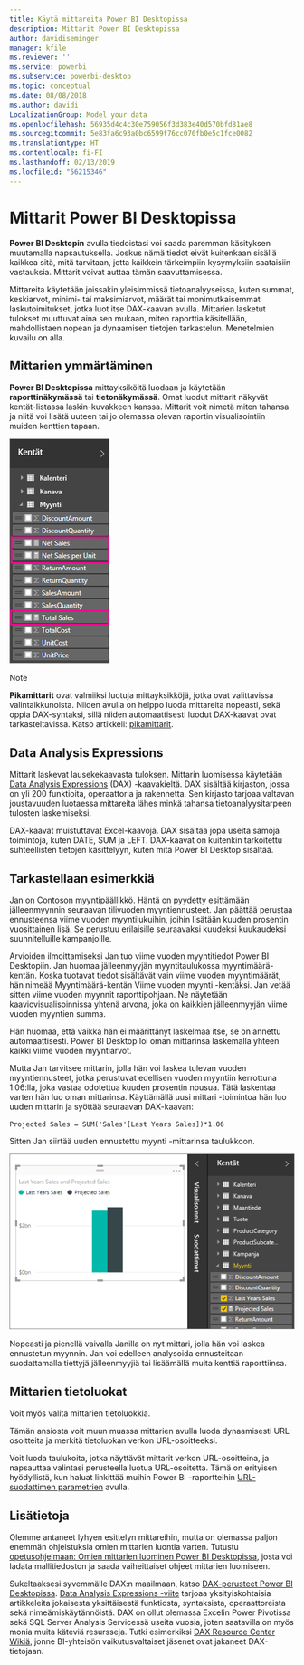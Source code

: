 ```yaml
---
title: Käytä mittareita Power BI Desktopissa
description: Mittarit Power BI Desktopissa
author: davidiseminger
manager: kfile
ms.reviewer: ''
ms.service: powerbi
ms.subservice: powerbi-desktop
ms.topic: conceptual
ms.date: 08/08/2018
ms.author: davidi
LocalizationGroup: Model your data
ms.openlocfilehash: 56935d4c4c30e759056f3d383e40d570bfd81ae8
ms.sourcegitcommit: 5e83fa6c93a0bc6599f76cc070fb0e5c1fce0082
ms.translationtype: HT
ms.contentlocale: fi-FI
ms.lasthandoff: 02/13/2019
ms.locfileid: "56215346"
---
```

# <a name="measures-in-power-bi-desktop"></a>Mittarit Power BI Desktopissa

**Power BI Desktopin** avulla tiedoistasi voi saada paremman käsityksen muutamalla napsautuksella. Joskus nämä tiedot eivät kuitenkaan sisällä kaikkea sitä, mitä tarvitaan, jotta kaikkein tärkeimpiin kysymyksiin saataisiin vastauksia. Mittarit voivat auttaa tämän saavuttamisessa.

Mittareita käytetään joissakin yleisimmissä tietoanalyyseissa, kuten summat, keskiarvot, minimi- tai maksimiarvot, määrät tai monimutkaisemmat laskutoimitukset, jotka luot itse DAX-kaavan avulla. Mittarien lasketut tulokset muuttuvat aina sen mukaan, miten raporttia käsitellään, mahdollistaen nopean ja dynaamisen tietojen tarkastelun. Menetelmien kuvailu on alla.

## <a name="understanding-measures"></a>Mittarien ymmärtäminen

**Power BI Desktopissa** mittayksiköitä luodaan ja käytetään **raporttinäkymässä** tai **tietonäkymässä**. Omat luodut mittarit näkyvät kentät-listassa laskin-kuvakkeen kanssa. Mittarit voit nimetä miten tahansa ja niitä voi lisätä uuteen tai jo olemassa olevan raportin visualisointiin muiden kenttien tapaan.

![](media/desktop-measures/measuresinpbid_measinfieldlist.png)

> [!NOTE]
> **Pikamittarit** ovat valmiiksi luotuja mittayksikköjä, jotka ovat valittavissa valintaikkunoista. Niiden avulla on helppo luoda mittareita nopeasti, sekä oppia DAX-syntaksi, sillä niiden automaattisesti luodut DAX-kaavat ovat tarkasteltavissa. Katso artikkeli: [pikamittarit](desktop-quick-measures.md).
> 
> 

## <a name="data-analysis-expressions"></a>Data Analysis Expressions

Mittarit laskevat lausekekaavasta tuloksen. Mittarin luomisessa käytetään [Data Analysis Expressions](https://msdn.microsoft.com/library/gg413422.aspx) (DAX) -kaavakieltä. DAX sisältää kirjaston, jossa on yli 200 funktioita, operaattoria ja rakennetta. Sen kirjasto tarjoaa valtavan joustavuuden luotaessa mittareita lähes minkä tahansa tietoanalyysitarpeen tulosten laskemiseksi.

DAX-kaavat muistuttavat Excel-kaavoja. DAX sisältää jopa useita samoja toimintoja, kuten DATE, SUM ja LEFT. DAX-kaavat on kuitenkin tarkoitettu suhteellisten tietojen käsittelyyn, kuten mitä Power BI Desktop sisältää.

## <a name="lets-look-at-an-example"></a>Tarkastellaan esimerkkiä
Jan on Contoson myyntipäällikkö. Häntä on pyydetty esittämään jälleenmyynnin seuraavan tilivuoden myyntiennusteet. Jan päättää perustaa ennusteensa viime vuoden myyntilukuihin, joihin lisätään kuuden prosentin vuosittainen lisä. Se perustuu erilaisille seuraavaksi kuudeksi kuukaudeksi suunnitelluille kampanjoille.

Arvioiden ilmoittamiseksi Jan tuo viime vuoden myyntitiedot Power BI Desktopiin. Jan huomaa jälleenmyyjän myyntitaulukossa myyntimäärä-kentän. Koska tuotavat tiedot sisältävät vain viime vuoden myyntimäärät, hän nimeää Myyntimäärä-kentän Viime vuoden myynti -kentäksi. Jan vetää sitten viime vuoden myynnit raporttipohjaan. Ne näytetään kaaviovisualisoinnissa yhtenä arvona, joka on kaikkien jälleenmyyjän viime vuoden myyntien summa.

Hän huomaa, että vaikka hän ei määrittänyt laskelmaa itse, se on annettu automaattisesti. Power BI Desktop loi oman mittarinsa laskemalla yhteen kaikki viime vuoden myyntiarvot.

Mutta Jan tarvitsee mittarin, jolla hän voi laskea tulevan vuoden myyntiennusteet, jotka perustuvat edellisen vuoden myyntiin kerrottuna 1.06:lla, joka vastaa odotettua kuuden prosentin nousua. Tätä laskentaa varten hän luo oman mittarinsa. Käyttämällä uusi mittari -toimintoa hän luo uuden mittarin ja syöttää seuraavan DAX-kaavan:

    Projected Sales = SUM('Sales'[Last Years Sales])*1.06

Sitten Jan siirtää uuden ennustettu myynti -mittarinsa taulukkoon.

![](media/desktop-measures/measuresinpbid_lastyearsales.png)

Nopeasti ja pienellä vaivalla Janilla on nyt mittari, jolla hän voi laskea ennustetun myynnin. Jan voi edelleen analysoida ennusteitaan suodattamalla tiettyjä jälleenmyyjiä tai lisäämällä muita kenttiä raporttiinsa.

## <a name="data-categories-for-measures"></a>Mittarien tietoluokat

Voit myös valita mittarien tietoluokkia. 

Tämän ansiosta voit muun muassa mittarien avulla luoda dynaamisesti URL-osoitteita ja merkitä tietoluokan verkon URL-osoitteeksi. 

Voit luoda taulukoita, jotka näyttävät mittarit verkon URL-osoitteina, ja napsauttaa valintasi perusteella luotua URL-osoitetta. Tämä on erityisen hyödyllistä, kun haluat linkittää muihin Power BI -raportteihin [URL-suodattimen parametrien](service-url-filters.md) avulla.

## <a name="learn-more"></a>Lisätietoja
Olemme antaneet lyhyen esittelyn mittareihin, mutta on olemassa paljon enemmän ohjeistuksia omien mittarien luontia varten. Tutustu [opetusohjelmaan: Omien mittarien luominen Power BI Desktopissa](desktop-tutorial-create-measures.md), josta voi ladata mallitiedoston ja saada vaiheittaiset ohjeet mittarien luomiseen.  

Sukeltaaksesi syvemmälle DAX:n maailmaan, katso [DAX-perusteet Power BI Desktopissa](desktop-quickstart-learn-dax-basics.md). [Data Analysis Expressions -viite](https://msdn.microsoft.com/library/gg413422.aspx) tarjoaa yksityiskohtaisia artikkeleita jokaisesta yksittäisestä funktiosta, syntaksista, operaattoreista sekä nimeämiskäytännöistä. DAX on ollut olemassa Excelin Power Pivotissa sekä SQL Server Analysis Servicessä useita vuosia, joten saatavilla on myös monia muita käteviä resursseja. Tutki esimerkiksi [DAX Resource Center Wikiä](http://social.technet.microsoft.com/wiki/contents/articles/1088.dax-resource-center.aspx), jonne BI-yhteisön vaikutusvaltaiset jäsenet ovat jakaneet DAX-tietojaan.



